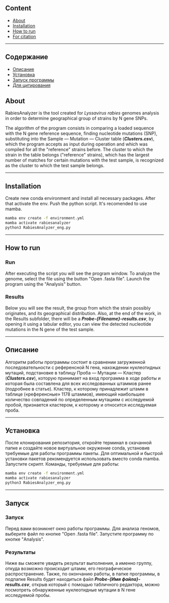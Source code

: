 ## Content

* [About](#info)
* [Installation](#install)
* [How to run](#run)
* [For citation](#cite)
***
## Содержание 
* [Описание](#info-ru)
* [Установка](#install-ru)
* [Запуск программы](#run-ru)
* [Для цитирования](#cite-ru)
  
## <a id="info">**About**</a>
RabiesAnalyzer is the tool created for _Lyssavirus rabies_ genomes analysis in order to determine geographical group of strains by N gene SNPs.

The algorithm of the program consists in comparing a loaded sequence with the N gene reference sequence, finding nucleotide mutations (SNP), substituting into the Sample — Mutation — Cluster table (___Clusters.csv___), which the program accepts as input during operation and which was compiled for all the "reference" strains before. The cluster to which the strain in the table belongs ("reference" strains), which has the largest number of matches for certain mutations with the test sample, is recognized as the cluster to which the test sample belongs.
***
## <a id="install">**Installation**</a>
Create new conda environment and install all necessary packages. After that activate the env. Push the python script.
It's recomended to use mamba.
```bash
mamba env create -f environment.yml
mamba activate rabiesanalyzer
python3 RabiesAnalyzer_eng.py
```
***
##  <a id="run">**How to run**</a>
### Run
After executing the script you will see the program window. To analyze the genome, select the file using the button "Open .fasta file". Launch the program using the "Analysis" button.
### Results
Below you will see the result, the group from which the strain possibly originates, and its geographical distribution. Also, at the end of the work, in the Results subfolder, there will be a ***Probe-{Filename}-results.csv***, by opening it using a tabular editor, you can view the detected nucleotide mutations in the N gene of the test sample.
***
## <a id="info-ru">**Описание**</a>
Алгоритм работы программы состоит в сравнении загруженной последовательности с референсной N гена, нахождении нуклеотидных мутаций, подстановке в таблицу Проба — Мутации — Кластер (___Clusters.csv___), которую принимает на вход программа в ходе работы и которая была составлена для всех исследованных штаммов ранее (подробнее в статье). Кластер, к которому принадлежит штамм в таблице («референсные» 1178 штаммов), имеющий наибольшее количество совпадений по определенным мутациям с исследуемой пробой, признается кластером, к которому и относится исследуемая проба.
***
## <a id="install-ru">**Установка**</a>
После клонирования репозитория, откройте терминал в скачанной папке и создайте новое виртуальное окружение conda, установив требуемые для работы программы пакеты. Для оптимальной и быстрой установки пакетов рекомендуется использовать вместо conda mamba. 
Запустите скрипт. Команды, требуемые для работы:
```bash
mamba env create -f environment.yml
mamba activate rabiesanalyzer
python3 RabiesAnalyzer_eng.py
```
***
##  <a id="run-ru">**Запуск**</a>
### Запуск
Перед вами возникнет окно работы программы. Для анализа геномов, выберите файл по кнопке "Open .fasta file". Запустите программу по кнопке "Analysis".
### Результаты
Ниже вы сможете увидеть результат выполнения, а именно группу, откуда возможно происходит штамм, его географическое распространение. Также, по окончанию работы, в папке программы, в подпапке Results будет находиться файл ***Probe-{Имя файла}-results.csv***, открыв который с помощью табличного редактора, можно посмотреть обнаруженные нуклеотидные мутации в N гене исследуемой пробы.